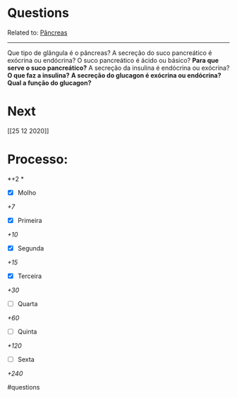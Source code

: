 # Questions
Related to: [Pâncreas](P%C3%A2ncreas.md)

---

Que tipo de glângula é o pâncreas?
A secreção do suco pancreático é exócrina ou endócrina?
O suco pancreático é ácido ou básico?
**Para que serve o suco pancreático?**
A secreção da insulina é endócrina ou exócrina?
**O que faz a insulina?**
**A secreção do glucagon é exócrina ou endócrina?**
**Qual a função do glucagon?**


# Next
[[25 12 2020]]
# Processo:
*+2 *

- [x] Molho  

*+7* 

- [x] Primeira 

*+10* 

- [x] Segunda

*+15* 

- [x] Terceira 

*+30* 

- [ ] Quarta 

*+60* 

- [ ] Quinta 

*+120* 

- [ ] Sexta 

*+240* 


#questions